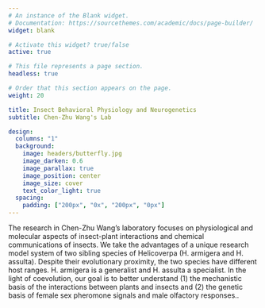 ```yaml
---
# An instance of the Blank widget.
# Documentation: https://sourcethemes.com/academic/docs/page-builder/
widget: blank

# Activate this widget? true/false
active: true

# This file represents a page section.
headless: true

# Order that this section appears on the page.
weight: 20

title: Insect Behavioral Physiology and Neurogenetics
subtitle: Chen-Zhu Wang's Lab

design:
  columns: "1"
  background:
    image: headers/butterfly.jpg
    image_darken: 0.6
    image_parallax: true
    image_position: center
    image_size: cover
    text_color_light: true
  spacing:
    padding: ["200px", "0x", "200px", "0px"]
---
```


The research in Chen-Zhu Wang’s laboratory focuses on physiological and molecular aspects of insect-plant interactions and chemical communications of insects. We take the advantages of a unique research model system of two sibling species of Helicoverpa (H. armigera and H. assulta). Despite their evolutionary proximity, the two species have different host ranges. H. armigera is a generalist and H. assulta a specialist. In the light of coevolution, our goal is to better understand (1) the mechanistic basis of the interactions between plants and insects and (2) the genetic basis of female sex pheromone signals and male olfactory responses..

<!-- Welcome to the demo of the **resumé template** for Academic.

[View more templates](https://sourcethemes.com/academic/templates/) for Academic.

**Over 500,000 [Amazing Websites](https://sourcethemes.com/academic/) have Already Been Built with Academic**

**[Join](https://sourcethemes.com/academic/docs/install/) the Most Empowered Hugo Community**

{{% callout note %}}
This homepage section is an example of adding [elements](https://sourcethemes.com/academic/docs/writing-markdown-latex/) to the [*Blank* widget](https://sourcethemes.com/academic/docs/widgets/).

Backgrounds can be applied to any section. Here, the *background* option is set give an *image parallax* effect.
{{% /callout %}} -->
